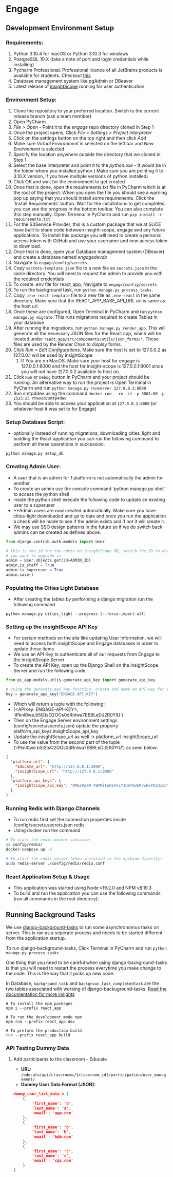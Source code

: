 # Engage

## Development Environment Setup

### Requirements:

1. Python 3.10.4 for macOS or Python 3.10.3 for windows
2. PostgreSQL 10.X (take a note of port and login credentials while installing)
3. Pycharm Professional. Professional licence of all JetBrains products is available for students.
   Checkout [this](https://www.jetbrains.com/shop/eform/students)
4. Database management system like pgAdmin or DBeaver
5. Latest release
   of [insightScope](https://github.com/Insight-Scope/insight-scope-documentation/blob/master/development-environment.md)
   running for user authentication

### Environment Setup:

1. Clone the repository to your preferred location. Switch to the current release branch (ask a team member)
2. Open PyCharm
3. _File > Open_ - Point it to the _engage_ repo directory cloned in Step 1
4. Once the project opens, Click _File > Settings > Project Interpreter_
5. Click on the settings button on the top right and then click _Add_
6. Make sure _Virtual Environment_ is selected on the left bar and _New Environment_ is selected
7. Specify the location anywhere outside the directory that we cloned in Step 1
8. Select the base interpreter and point it to the _python.exe_ - It would be in the folder where you installed python (
   Make sure you are pointing it to 3.10.X version, if you have multiple versions of python installed)
9. Click OK and wait for the environment to get created
10. Once that is done, open the requirements.txt file in PyCharm which is at the root of the project. When you open the
    file you should see a warning pop up saying that you should install some requirements. Click the 'Install
    Requirements' button. Wait for the installations to get completed. you can see the progress in the bottom toolbar.
    You can also complete this step manually. Open _Terminal_ in PyCharm and run `pip install -r requirements.txt`
11. For the S3Service Provider, this is a custom package that we at SLiDE have built to share code between
    insight-scope, engage and any future applications. To install this package you will need to create a personal access
    token with GitHub and use your username and new access token to download.
12. Once that is done, open your Database management system (DBeaver) and create a database named _engagedevdb_
13. Navigate to `engage/config/secrets`
14. Copy `secrets-template.json` file to a new file as `secrets.json` in the same directory. You will need to request
    the admin to provide you with the required credentials
15. To create .env file for react_app, Navigate to `engage/config/secrets`
16. To run the background task, run `python manage.py process_tasks`. 
17. Copy `.env-react-template` file to a new file as `.env-react` in the same directory. Make sure that the
    REACT_APP_BASE_API_URL url is same as the host url.
18. Once these are configured, Open Terminal in PyCharm and run `python manage.py migrate`. This runs migrations
    required to create Tables in your database
19. After running the migrations, run `python manage.py render_app`. This will generate all the necessary JSON files for
    the React app, which will be located under `react_app/src/components/utils/json_forms/*`. These files are used by
    the Render Chan to display forms.
20. Click _Run > Edit Configurations_. Make sure the host is set to 127.0.0.2 as 127.0.0.1 will be used by insightScope
    1. If You are on MacOS. Make sure your host for engage is 127.0.0.1:8000 and the host for insight-scope is
       127.0.0.1:8001 since you will not have 127.0.0.2 available to host on.
21. Click `Run` or `Debug` button in PyCharm and your project should be running. An alternative way to run the project
    is Open Terminal in PyCharm and run `python manage.py runserver 127.0.0.2:8000`
22. Run smtp4dev using the command `docker run --rm -it -p 3001:80 -p 2525:25 rnwood/smtp4dev`
23. You should be able to access your application at `127.0.0.2:8000` (or whatever host it was set to for Engage)

### Setup Database Script:

- optionally instead of running migrations, downloading cities_light and building the React application you can run the
  following command to perform all these operations in succession.

```shell
python manage.py setup_db
```

### Creating Admin User:

- A user that is an admin for 1 platform is not automatically the admin for another
- To create an admin use the console command 'python manage.py shell' to access the python shell
- inside the python shell execute the following code to update an existing user to a superuser
- \*\*Admin users are now created automatically. Make sure you have cities-light downloaded and up to date and once you
  run the application a check will be made to see if the admin exists and if not it will create it.
- We may use SSO design patterns in the future so if we do switch back admins can be created as defined above.

```python
from django.contrib.auth.models import User

# this is the id for the admin on insightScope DB, switch the ID to whatever the id of the user
# you want to upgrade is
admin = User.objects.get(id=ADMIN_ID)
admin.is_staff = True
admin.is_superuser = True
admin.save()
```

### Populating the Cities Light Database

- After creating the tables by performing a django migration run the following command

```shell
python manage.py cities_light --progress [--force-import-all]
```

### Setting up the insightScope API Key

- For certain methods on the site like updating User Information, we will need to access both insightScope and Engage
  databases in order to update these items
- We use an API Key to authenticate all of our requests from Engage to the insightScope Server
- To create the API Key, open up the Django Shell on the insightScope Server and run the following code:

```Python
from pi_app.models.utlis.generate_api_key import generate_api_key

# Using the generate_api_key function, create and name an API key for Engage
key = generate_api_key("ENGAGE-API-KEY")
```

- Which will return a tuple with the following:
- (<APIKey: ENGAGE-API-KEY>, 'iPknl0we.b5I2tsO2OOs0dRnlwa7EB9LeDJ2R0YIU')
- Then on the Engage Server environment settings (config/secrets/secrets.json) update the property platform_api_keys.insightScope_api_key
- Update the inisghtScope_url as well -> platform_url.insightScope_url
- To use the value from the second part of the tuple ('iPknl0we.b5I2tsO2OOs0dRnlwa7EB9LeDJ2R0YIU') as seen below:

```JSON
{
  "platform_url": {
    "educate_url": "http://127.0.0.1:3000",
    "insightScope_url": "http://127.0.0.1:8000"
  },
  "platform_api_keys": {
    "insightScope_api_key": "AMG2PpeM.YBPMiFuNIhFLYJQeYA2mK7whoPAZUIop"
  }
}
```

### Running Redis with Django Channels

- To run redis first set the connection properties inside /config/secrets.secrets.json redis
- Using docker run the command

```bash
# To start the redis docker container
cd config/redis/
docker-compose up -d

# To start the redis server (when installed to the machine directly)
sudo redis-server ./config/redis/redis.conf
```

### React Application Setup & Usage

- This application was started using Node v19.2.0 and NPM v8.19.3
- To build and run the application you can use the following commands (run all commands in the root directory):

## Running Background Tasks

We use [django-background-tasks](https://django-background-tasks.readthedocs.io/en/latest/) to run some asynchronomus tasks on server. This is ran as a seperate process and needs to be started different from the application startup.

To run django-background-tasks, Click Terminal in PyCharm and run `python manage.py process_tasks`

One thing that you need to be careful when using django-background-tasks is that you will need to restart the process everytime you make change to the code. This is the way that it picks up new code.

In Database, `background_task` and `backgroun_task_completedtask` are the two tables associated with working of django-backuground-tasks. [Read the documentation for more insights](https://django-background-tasks.readthedocs.io/en/latest/)

```shell
# To install the npm packages
npm i --prefix react_app

# To run the development mode npm
npm run --prefix react_app dev

# To preform the production build
run --prefix react_app build
```

### API Testing Dummy Data

1. Add participants to the classroom - Educate
   - **URL:** `/educate/api/classrooms/{classroom_id}/participation/user_management/`
   - **Dummy User Data Format (JSON):**
   
   ```json
   dummy_user_list_data = [
       {
           'first_name': 'a',
           'last_name': 'a',
           'email': 'a@a.com'
       },
       {
           'first_name': 'b',
           'last_name': 'b',
           'email': 'b@b.com'
       },
       {
           'first_name': 'c',
           'last_name': 'c',
           'email': 'c@c.com'
       }
   ]
